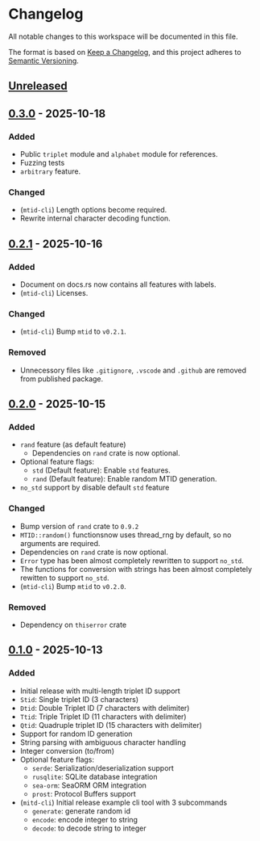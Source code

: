 # Changelog

All notable changes to this workspace will be documented in this file.

The format is based on [Keep a Changelog](https://keepachangelog.com/en/1.0.0/),
and this project adheres to [Semantic Versioning](https://semver.org/spec/v2.0.0.html).

## [Unreleased]

## [0.3.0] - 2025-10-18

### Added

- Public `triplet` module and `alphabet` module for references.
- Fuzzing tests
- `arbitrary` feature.

### Changed

- (`mtid-cli`) Length options become required.
- Rewrite internal character decoding function.

## [0.2.1] - 2025-10-16

### Added
- Document on docs.rs now contains all features with labels.
- (`mtid-cli`) Licenses.

### Changed
- (`mtid-cli`) Bump `mtid` to `v0.2.1`.

### Removed
- Unnecessory files like `.gitignore`, `.vscode` and `.github` are removed from published package.

## [0.2.0] - 2025-10-15

### Added

- `rand` feature (as default feature)
  - Dependencies on `rand` crate is now optional.
- Optional feature flags:
  - `std` (Default feature): Enable `std` features.
  - `rand` (Default feature): Enable random MTID generation. 
- `no_std` support by disable default `std` feature

### Changed

- Bump version of `rand` crate to `0.9.2`
- `MTID::random()` functionsnow uses thread_rng by default, so no arguments are required.
- Dependencies on `rand` crate is now optional.
- `Error` type has been almost completely rewritten to support `no_std`.
- The functions for conversion with strings has been almost completely rewitten to support `no_std`.
- (`mtid-cli`) Bump `mtid` to `v0.2.0`.

### Removed
- Dependency on `thiserror` crate

## [0.1.0] - 2025-10-13

### Added

- Initial release with multi-length triplet ID support
- `Stid`: Single triplet ID (3 characters)
- `Dtid`: Double Triplet ID (7 characters with delimiter)
- `Ttid`: Triple Triplet ID (11 characters with delimiter)
- `Qtid`: Quadruple triplet ID (15 characters with delimiter)
- Support for random ID generation
- String parsing with ambiguous character handling
- Integer conversion (to/from)
- Optional feature flags:
  - `serde`: Serialization/deserialization support
  - `rusqlite`: SQLite database integration
  - `sea-orm`: SeaORM ORM integration
  - `prost`: Protocol Buffers support
- (`mitd-cli`) Initial release example cli tool with 3 subcommands
  - `generate`: generate random id
  - `encode`: encode integer to string
  - `decode`: to decode string to integer

[Unreleased]: https://github.com/fluo10/mtid/compare/v0.3.0...HEAD
[0.3.0]: https://github.com/fluo10/mtid/compare/v0.2.1...v0.3.0
[0.2.1]: https://github.com/fluo10/mtid/compare/v0.2.0...v0.2.1
[0.2.0]: https://github.com/fluo10/mtid/compare/v0.1.0...v0.2.0
[0.1.0]: https://github.com/fluo10/mtid/releases/tag/v0.1.0
